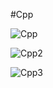 #Cpp

![Cpp](https://user-images.githubusercontent.com/44413511/106394650-e97b9c00-63fd-11eb-9f7b-a1420eec913e.PNG)

![Cpp2](https://user-images.githubusercontent.com/44413511/106394651-eaacc900-63fd-11eb-9e05-4e55c3c31233.PNG)


![Cpp3](https://user-images.githubusercontent.com/44413511/106394649-e7194200-63fd-11eb-81e1-4406d4034dbc.PNG)


